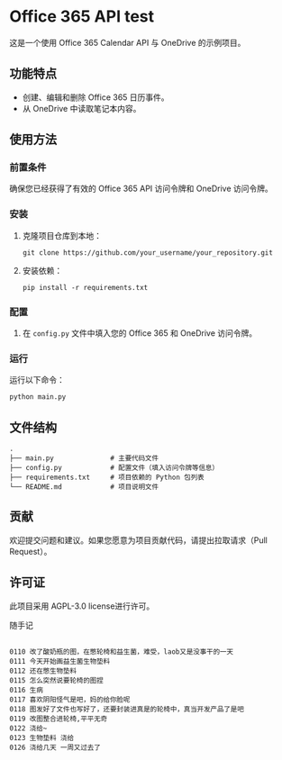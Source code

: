 # Office 365 API test

这是一个使用 Office 365 Calendar API 与 OneDrive 的示例项目。

## 功能特点

- 创建、编辑和删除 Office 365 日历事件。
- 从 OneDrive 中读取笔记本内容。

## 使用方法

### 前置条件

确保您已经获得了有效的 Office 365 API 访问令牌和 OneDrive 访问令牌。

### 安装

1. 克隆项目仓库到本地：
   ```
   git clone https://github.com/your_username/your_repository.git
   ```

2. 安装依赖：
   ```
   pip install -r requirements.txt
   ```

### 配置

1. 在 `config.py` 文件中填入您的 Office 365 和 OneDrive 访问令牌。

### 运行

运行以下命令：

```bash
python main.py
```

## 文件结构

```
.
├── main.py              # 主要代码文件
├── config.py            # 配置文件（填入访问令牌等信息）
├── requirements.txt     # 项目依赖的 Python 包列表
└── README.md            # 项目说明文件
```

## 贡献

欢迎提交问题和建议。如果您愿意为项目贡献代码，请提出拉取请求（Pull Request）。

## 许可证

此项目采用 AGPL-3.0 license进行许可。

随手记
```

0110 改了酸奶瓶的图，在憋轮椅和益生菌，难受，laob又是没事干的一天
0111 今天开始画益生菌生物垫料
0112 还在憋生物垫料
0115 怎么突然说要轮椅的图捏
0116 生病
0117 喜欢阴阳怪气是吧，妈的给你脸呢
0118 图发好了文件也写好了，还要封装进真是的轮椅中，真当开发产品了是吧
0119 改图整合进轮椅,平平无奇
0122 浇给~
0123 生物垫料 浇给
0126 浇给几天 一周又过去了

```

